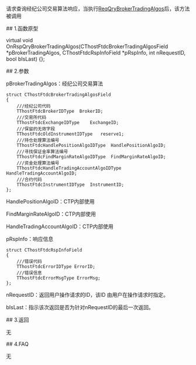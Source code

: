 <p>请求查询经纪公司交易算法响应，当执行<a href="../../CTHOSTFTDCTRADERSPI/REQQRYBROKERTRADINGALGOS/">ReqQryBrokerTradingAlgos</a>后，该方法被调用</p>
<span class="anchor" id="c2f855ca-2198-4c77-9b78-cc5e894abe7e"></span>
## 1.函数原型
<p>virtual void OnRspQryBrokerTradingAlgos(CThostFtdcBrokerTradingAlgosField *pBrokerTradingAlgos, CThostFtdcRspInfoField *pRspInfo, int nRequestID, bool bIsLast) {};</p>
<span class="anchor" id="0f5c1166-1398-448e-9354-be2dc6841858"></span>
## 2.参数
<p>pBrokerTradingAlgos：经纪公司交易算法</p>
<pre><code>struct CThostFtdcBrokerTradingAlgosField
{
    ///经纪公司代码
    TThostFtdcBrokerIDType  BrokerID;
    ///交易所代码
    TThostFtdcExchangeIDType    ExchangeID;
    ///保留的无效字段
    TThostFtdcOldInstrumentIDType   reserve1;
    ///持仓处理算法编号
    TThostFtdcHandlePositionAlgoIDType  HandlePositionAlgoID;
    ///寻找保证金率算法编号
    TThostFtdcFindMarginRateAlgoIDType  FindMarginRateAlgoID;
    ///资金处理算法编号
    TThostFtdcHandleTradingAccountAlgoIDType    HandleTradingAccountAlgoID;
    ///合约代码
    TThostFtdcInstrumentIDType  InstrumentID;
};
</code></pre>
<p>HandlePositionAlgoID：CTP内部使用</p>
<p>FindMarginRateAlgoID：CTP内部使用</p>
<p>HandleTradingAccountAlgoID：CTP内部使用</p>
<p>pRspInfo：响应信息</p>
<pre><code>struct CThostFtdcRspInfoField
{
    ///错误代码
    TThostFtdcErrorIDType ErrorID;
    ///错误信息
    TThostFtdcErrorMsgType ErrorMsg;
};
</code></pre>
<p>nRequestID：返回用户操作请求的ID，该ID 由用户在操作请求时指定。</p>
<p>bIsLast：指示该次返回是否为针对nRequestID的最后一次返回。</p>
<span class="anchor" id="1334ca4b-d9c7-4dc6-8461-57834382de9a"></span>
## 3.返回
<p>无</p>
<span class="anchor" id="bfc32617-dca1-497a-8193-1e93d8dbf607"></span>
## 4.FAQ
<p>无</p>
